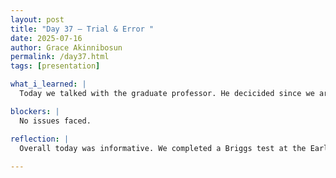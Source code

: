 ```yaml
---
layout: post
title: "Day 37 – Trial & Error "
date: 2025-07-16
author: Grace Akinnibosun
permalink: /day37.html
tags: [presentation]

what_i_learned: |
  Today we talked with the graduate professor. He decicided since we are cutting close to the end of the program, we should focus on the completion of our research project.He switched me from Methodology to the Literature reiview. He wants the boys in my group to work on coding and graphing, while the girls focus on the introduction and Lit review. 

blockers: |
  No issues faced.

reflection: |
  Overall today was informative. We completed a Briggs test at the Earl G Graves building and did a gallery video. The gallery was nice we got a chance to know our group memebers better. Tommorow we will be meeting Dr Pandey to discuss the formatting of the research location. 
 
---
```

